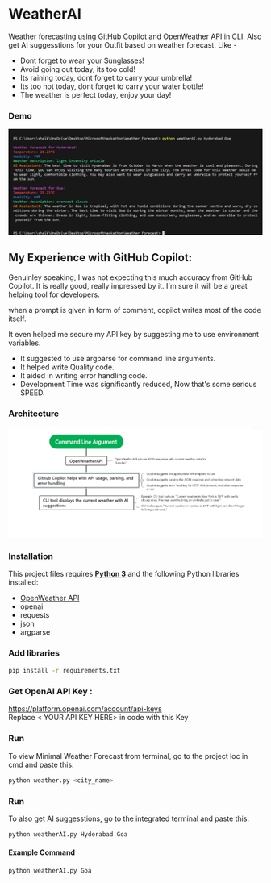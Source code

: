 # WeatherAI

Weather forecasting using GitHub Copilot and OpenWeather API in CLI.
Also get AI suggesstions for your Outfit based on weather forecast. Like -
- Dont forget to wear your Sunglasses!
- Avoid going out today, its too cold!
- Its raining today, dont forget to carry your umbrella!
- Its too hot today, dont forget to carry your water bottle!
- The weather is perfect today, enjoy your day!



### Demo

![](https://github.com/Fastest-Coder-First/Weather_Forecast/blob/main/Output_Screenshot.jpeg)

## My Experience with GitHub Copilot:
Genuinley speaking, I was not expecting this much accuracy from GitHub Copilot. It is really good, really impressed by it. I'm sure it will be a great helping tool for developers.

when a prompt is given in form of comment, copilot writes most of the code itself. 

It even helped me secure my API key by suggesting me to use environment variables.

- It suggested to use argparse for command line arguments.
- It helped write Quality code.
- It aided in writing error handling code.
- Development Time was significantly reduced, Now that's some serious SPEED.



### Architecture
![](https://github.com/Fastest-Coder-First/Weather_Forecast/blob/main/Architecture.jpeg)



### Installation


This project files requires [**Python 3**](https://www.python.org/downloads/) and the following Python libraries installed:

- [OpenWeather API](https://openweathermap.org/api)
- openai 
- requests
- json
- argparse


### Add libraries

```bash
pip install -r requirements.txt
```  

### Get OpenAI API Key :
https://platform.openai.com/account/api-keys \
Replace < YOUR API KEY HERE> in code with this Key 


### Run
To view Minimal Weather Forecast from terminal, go to the project loc in cmd and paste this:

```bash
python weather.py <city_name>
```  

### Run
To also get AI suggesstions, go to the integrated terminal and paste this:

```bash
python weatherAI.py Hyderabad Goa
```  

#### Example Command
```bash
python weatherAI.py Goa
```